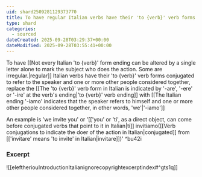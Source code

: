 ```yaml
---
uid: shard2509281129373770
title: To have regular Italian verbs have their 'to {verb}' verb forms conjugated to refer to the speaker and one or more other people considered together, replace the verb form ending with '-iamo'
type: shard
categories:
  - sourced
dateCreated: 2025-09-28T03:29:37+00:00
dateModified: 2025-09-28T03:55:41+00:00
---
```

To have [[Not every Italian 'to {verb}' form ending can be altered by a single letter alone to mark the subject who does the action. Some are irregular.|regular]] Italian verbs have their 'to {verb}' verb forms conjugated to refer to the speaker and one or more other people considered together, replace the [[The 'to {verb}' verb form in Italian is indicated by '-are', '-ere' or '-ire' at the verb's ending|'to {verb}' verb ending]] with [[The Italian ending '-iamo' indicates that the speaker refers to himself and one or more other people considered together, in other words, 'we'|'-iamo']]

An example is 'we invite you' or '[['you' or  'ti', as a direct object, can come before conjugated verbs that point to it in Italian|ti]] invitiamo([[Verb conjugations to indicate the doer of the action in Italian|conjugated]] from [['invitare' means 'to invite' in Italian|invitare]])' ^bu42i
### Excerpt
![[eleftheriouIntroductionItalianignorecopyrightexcerptindex#^gts1q]]